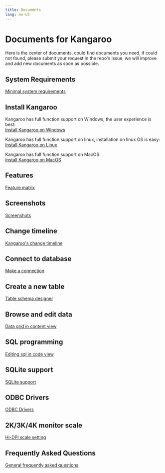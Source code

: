 ```yaml
---
title: Documents
lang: en-US
---
```


# Documents for Kangaroo
Here is the center of documents, could find documents you need, if could not found, please submit your request in the repo's issue, we will improve and add new documents as soon as possible. 

## System Requirements
[Minimal system requirements](system-requirements.md)

## Install Kangaroo
Kangaroo has full function support on Windows, the user experience is best:<br/>
[Install Kangaroo on Windows](install-windows.md)

Kangaroo has full function support on linux, installation on linux OS is easy:<br/>
[Install Kangaroo on Linux](install-linux.md)

Kangaroo has full function support on MacOS:<br/>
[Install Kangaroo on MacOS](install-macos.md)

## Features
[Feature matrix](feature-matrix.md)

## Screenshots 
[Screenshots](screenshots)

## Change timeline
[Kangaroo's change timeline](changelog.md)

## Connect to database
[Make a connection](connection.md)

## Create a new table
[Table schema designer](designer-schema.md)

## Browse and edit data
[Data grid in content view](datagrid.md)

## SQL programming
[Editing sql in code view](editor.md)

## SQLite support
[SQLite support](sqlite.md)

## ODBC Drivers
[ODBC Drivers](drivers)

## 2K/3K/4K monitor scale
[Hi-DPI scale setting](scale.md)

## Frequently Asked Questions
[General frequently asked questions](faq.md)

<Vssue :issue-id="2" :title="$title" />
